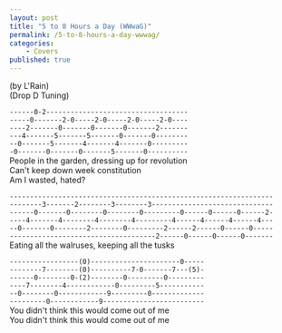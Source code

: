 ```yaml
---  
layout: post
title: "5 to 8 Hours a Day (WWwaG)"
permalink: /5-to-8-hours-a-day-wwwag/
categories: 
    - Covers
published: true
---
```


(by L'Rain)  
(Drop D Tuning)

`------0-2-----------------------------------`  
`-----0-------2-0-----2-0-----2-0-----2-0----`  
`----2-------0-------0-------0-------2-------`  
`---4-------5-------5-------0-------0--------`  
`--0-------5-------4-------4-------0---------`  
`-0-------0-------0-------5-------0----------`  
People in the garden, dressing up for revolution  
Can't keep down week constitution  
Am I wasted, hated?  
  
`-----------------------------------------------------------------`  
`--------3-------2--------3--------3------------------------------`  
`------0-------0--------0--------0---------0------0------0------2-`  
`----4-------4--------4--------4---------4------4------4------4---`  
`--0-------0--------2--------0---------2------2------0------0-----`  
`------------------------------------2------0------0------0-------`  
Eating all the walruses, keeping all the tusks  
  
`-----------------(0)----------------------0-----`  
`--------7--------(0)----------7-0-------7---(5)-`  
`------0--------0-(2)--------0---------0---------`  
`----7--------4------------0---------5-----------`  
`--0--------0------------9---------0-------------`  
`---------0------------9-------------------------`  
You didn't think this would come out of me  
You didn't think this would come out of me